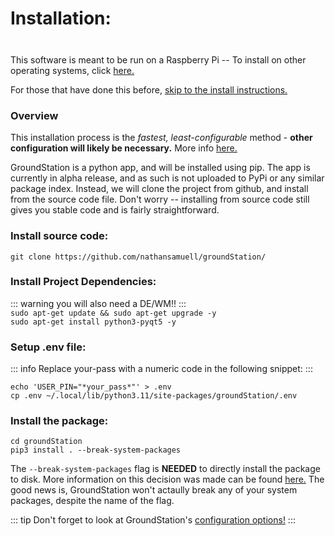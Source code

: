 # Installation: 

<div class="tip custom-block" style="padding-top: 8px">

This software is meant to be run on a Raspberry Pi -- To install on other operating systems, click [here.](install-on-other-systems.md)

</div>

For those that have done this before, [skip to the install instructions.](#install-source-code)

### Overview

This installation process is the *fastest, least-configurable* method - **other configuration will likely be necessary.** More info [here.](env.md)


GroundStation is a python app, and will be installed using pip. The app is currently in alpha release, and as such is not uploaded to PyPi or any similar package index. Instead, we will clone the project from github, and install from the source code file. Don't worry -- installing from source code still gives you stable code and is fairly straightforward.


### Install source code:
```git clone https://github.com/nathansamuell/groundStation/```

### Install Project Dependencies:

::: warning
you will also need a DE/WM!!
:::  
```sudo apt-get update && sudo apt-get upgrade -y```  
```sudo apt-get install python3-pyqt5 -y```  

### Setup .env file:

::: info
Replace your-pass with a numeric code in the following snippet:
:::

```echo 'USER_PIN="*your_pass*"' > .env```  
```cp .env ~/.local/lib/python3.11/site-packages/groundStation/.env```  

### Install the package:
```cd groundStation```  
```pip3 install . --break-system-packages```

The ```--break-system-packages``` flag is **NEEDED** to directly install the package to disk. More information on this decision was made can be found [here.](install-on-other-systems.md) The good news is, GroundStation won't actaully break any of your system packages, despite the name of the flag.

::: tip
Don't forget to look at GroundStation's [configuration options!](env.md)
:::